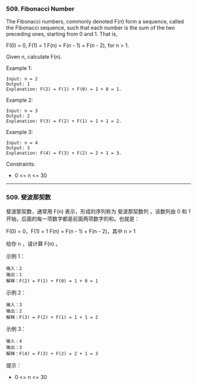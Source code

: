 ### 509. Fibonacci Number
The Fibonacci numbers, commonly denoted F(n) form a sequence, called the Fibonacci sequence, such that each number is the sum of the two preceding ones, starting from 0 and 1. That is,

F(0) = 0, F(1) = 1
F(n) = F(n - 1) + F(n - 2), for n > 1.

Given n, calculate F(n).



Example 1:

	Input: n = 2
	Output: 1
	Explanation: F(2) = F(1) + F(0) = 1 + 0 = 1.

Example 2:

	Input: n = 3
	Output: 2
	Explanation: F(3) = F(2) + F(1) = 1 + 1 = 2.

Example 3:

	Input: n = 4
	Output: 3
	Explanation: F(4) = F(3) + F(2) = 2 + 1 = 3.



Constraints:

*    0 <= n <= 30

----

### 509. 斐波那契数
斐波那契数，通常用 F(n) 表示，形成的序列称为 斐波那契数列 。该数列由 0 和 1 开始，后面的每一项数字都是前面两项数字的和。也就是：

F(0) = 0，F(1) = 1
F(n) = F(n - 1) + F(n - 2)，其中 n > 1

给你 n ，请计算 F(n) 。



示例 1：

	输入：2
	输出：1
	解释：F(2) = F(1) + F(0) = 1 + 0 = 1

示例 2：

	输入：3
	输出：2
	解释：F(3) = F(2) + F(1) = 1 + 1 = 2

示例 3：

	输入：4
	输出：3
	解释：F(4) = F(3) + F(2) = 2 + 1 = 3



提示：

* 0 <= n <= 30

